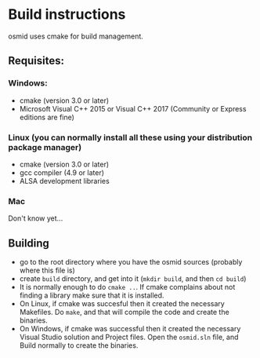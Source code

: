 # Build instructions
osmid uses cmake for build management.

## Requisites:
### Windows:
* cmake (version 3.0 or later)
* Microsoft Visual C++ 2015 or Visual C++ 2017 (Community or Express editions are fine)

### Linux (you can normally install all these using your distribution package manager)
* cmake (version 3.0 or later)
* gcc compiler (4.9 or later)
* ALSA development libraries

### Mac
Don't know yet...


## Building
* go to the root directory where you have the osmid sources (probably where this file is)
* create `build` directory, and get into it (`mkdir build`, and then `cd build`)
* It is normally enough to do `cmake ..`. If cmake complains about not finding a library make sure that it is installed.
* On Linux, if cmake was succesful then it created the necessary Makefiles. Do `make`, and that will compile the code and create the binaries.
* On Windows, if cmake was successful then it created the necessary Visual Studio solution and Project files. Open the `osmid.sln` file, and Build normally to create the binaries.


